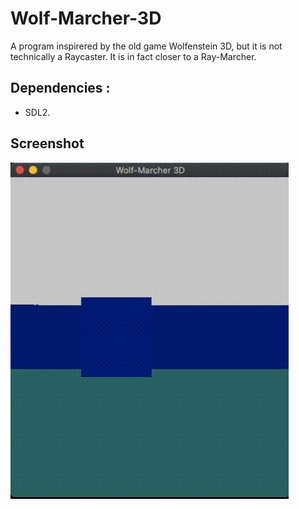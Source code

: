 # Wolf-Marcher-3D
A program inspirered by the old game Wolfenstein 3D, but it is not technically a Raycaster. It is in fact closer to a Ray-Marcher.

## Dependencies :
- SDL2.

## Screenshot
![screenshot](https://github.com/SlachPi/Wolf-Marcher-3D/blob/main/screen_recording.gif)

